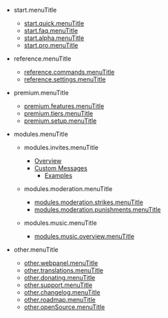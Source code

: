 - start.menuTitle

  - [start.quick.menuTitle](/ro/start.url/start.quick.url.md)
  - [start.faq.menuTitle](/ro/start.url/start.faq.url.md)
  - [start.alpha.menuTitle](/ro/start.url/start.alpha.url.md)
  - [start.pro.menuTitle](/ro/start.url/start.pro.url.md)

- reference.menuTitle

  - [reference.commands.menuTitle](/ro/reference.url/reference.commands.url.md)
  - [reference.settings.menuTitle](/ro/reference.url/reference.settings.url.md)

- premium.menuTitle

  - [premium.features.menuTitle](/ro/premium.url/premium.features.url.md)
  - [premium.tiers.menuTitle](/ro/premium.url/premium.tiers.url.md)
  - [premium.setup.menuTitle](/ro/premium.url/premium.setup.url.md)

- modules.menuTitle

  - modules.invites.menuTitle

    - [Overview](/ro/modules.url/modules.invites.url/commands.md)
    - [Custom Messages](/ro/modules.url/modules.invites.url/custom-messages.md)
      - [Examples](/ro/modules.url/modules.invites.url/examples.md)

  - modules.moderation.menuTitle

    - [modules.moderation.strikes.menuTitle](/ro/modules.url/modules.moderation.url/modules.moderation.strikes.url.md)
    - [modules.moderation.punishments.menuTitle](/ro/modules.url/modules.moderation.url/modules.moderation.punishments.url.md)

  - modules.music.menuTitle

    - [modules.music.overview.menuTitle](/ro/modules.url/modules.music.url/modules.music.overview.url.md)

- other.menuTitle

  - [other.webpanel.menuTitle](/ro/other.url/other.webpanel.url.md)
  - [other.translations.menuTitle](/ro/other.url/other.translations.url.md)
  - [other.donating.menuTitle](/ro/other.url/other.donating.url.md)
  - [other.support.menuTitle](/ro/other.url/other.support.url.md)
  - [other.changelog.menuTitle](/ro/other.url/other.changelog.url.md)
  - [other.roadmap.menuTitle](/ro/other.url/other.roadmap.url.md)
  - [other.openSource.menuTitle](/ro/other.url/other.openSource.url.md)
